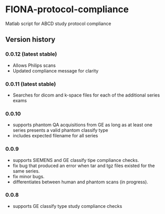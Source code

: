 # FIONA-protocol-compliance
Matlab script for ABCD study protocol compliance

## Version history

### 0.0.12 (latest stable)

- Allows Philips scans
- Updated compliance message for clarity

### 0.0.11 (latest stable)

- Searches for dicom and k-space files for each of the additional series exams

### 0.0.10

- supports phantom QA acquisitions from GE as long as at least one series presents a valid phantom classify type
- includes expected filename for all series

### 0.0.9

- supports SIEMENS and GE classify tipe compliance checks.
- fix bug that produced an error when tar and tgz files existed for the same series.
- fix minor bugs.
- differentiates between human and phantom scans (in progress).

### 0.0.8

- supports GE classify type study compliance checks

